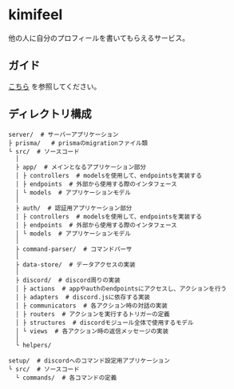 # kimifeel

他の人に自分のプロフィールを書いてもらえるサービス。

## ガイド
[こちら](https://kimifile.notion.site/473ae50d379048a39fe76437bf1c4b1c) を参照してください。


## ディレクトリ構成

```text
server/  # サーバーアプリケーション
├ prisma/   # prismaのmigrationファイル類
└ src/  # ソースコード
  │ 
  ├ app/  # メインとなるアプリケーション部分
  │ ├ controllers  # modelsを使用して、endpointsを実装する
  │ ├ endpoints  # 外部から使用する際のインタフェース
  │ └ models  # アプリケーションモデル
  │ 
  ├ auth/  # 認証用アプリケーション部分
  │ ├ controllers  # modelsを使用して、endpointsを実装する
  │ ├ endpoints  # 外部から使用する際のインタフェース
  │ └ models  # アプリケーションモデル
  │ 
  ├ command-parser/  # コマンドパーサ
  │ 
  ├ data-store/  # データアクセスの実装
  │ 
  ├ discord/  # discord周りの実装
  │ ├ actions  # appやauthのendpointsにアクセスし、アクションを行う
  │ ├ adapters  # discord.jsに依存する実装
  │ ├ communicators  # 各アクション時の対話の実装
  │ ├ routers  # アクションを実行するトリガーの定義
  │ ├ structures  # discordモジュール全体で使用するモデル
  │ └ views  # 各アクション時の返信メッセージの実装
  │ 
  └ helpers/

setup/  # discordへのコマンド設定用アプリケーション
└ src/  # ソースコード
  └ commands/  # 各コマンドの定義
```
